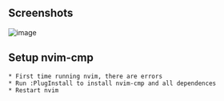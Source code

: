 ## Screenshots
![image](https://i.ibb.co/LCG97p0/nvim-screenshot.png)

## Setup nvim-cmp
    * First time running nvim, there are errors
    * Run :PlugInstall to install nvim-cmp and all dependences
    * Restart nvim
